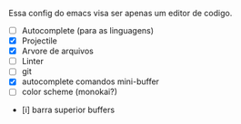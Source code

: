 

Essa config do emacs visa ser apenas um editor de codigo.

- [ ] Autocomplete (para as linguagens)
- [x] Projectile
- [x] Arvore de arquivos
- [ ] Linter
- [ ] git
- [x] autocomplete comandos mini-buffer
- [ ] color scheme (monokai?)
- [i] barra superior buffers
